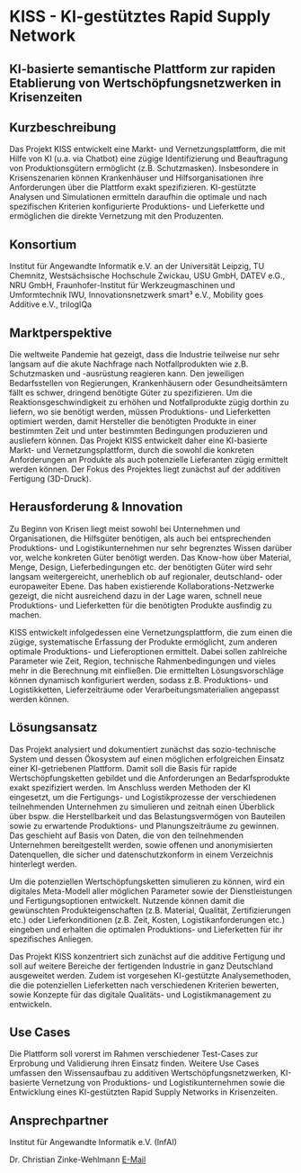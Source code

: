 # KISS - KI-gestütztes Rapid Supply Network
## KI-basierte semantische Plattform zur rapiden Etablierung von Wertschöpfungsnetzwerken in Krisenzeiten


## Kurzbeschreibung

Das Projekt KISS entwickelt eine Markt- und Vernetzungsplattform, die mit Hilfe von KI (u.a. via Chatbot) eine zügige Identifizierung und Beauftragung von Produktionsgütern ermöglicht (z.B. Schutzmasken). Insbesondere in Krisenszenarien können Krankenhäuser und Hilfsorganisationen ihre Anforderungen über die Plattform exakt spezifizieren. KI-gestützte Analysen und Simulationen ermitteln daraufhin die optimale und nach spezifischen Kriterien konfigurierte Produktions- und Lieferkette und ermöglichen die direkte Vernetzung mit den Produzenten.

## Konsortium

Institut für Angewandte Informatik e.V. an der Universität Leipzig, TU Chemnitz, Westsächsische Hochschule Zwickau, USU GmbH, DATEV e.G., NRU GmbH, Fraunhofer-Institut für Werkzeugmaschinen und Umformtechnik IWU, Innovationsnetzwerk smart³ e.V., Mobility goes Additive e.V., trilogIQa

## Marktperspektive

Die weltweite Pandemie hat gezeigt, dass die Industrie teilweise nur sehr langsam auf die akute Nachfrage nach Notfallprodukten wie z.B. Schutzmasken und -ausrüstung reagieren kann. Den jeweiligen Bedarfsstellen von Regierungen, Krankenhäusern oder Gesundheitsämtern fällt es schwer, dringend benötigte Güter zu spezifizieren. Um die Reaktionsgeschwindigkeit zu erhöhen und Notfallprodukte zügig dorthin zu liefern, wo sie benötigt werden, müssen Produktions- und Lieferketten optimiert werden, damit Hersteller die benötigten Produkte in einer bestimmten Zeit und unter bestimmten Bedingungen produzieren und ausliefern können. Das Projekt KISS entwickelt daher eine KI-basierte Markt- und Vernetzungsplattform, durch die sowohl die konkreten Anforderungen an Produkte als auch potenzielle Lieferanten zügig ermittelt werden können. Der Fokus des Projektes liegt zunächst auf der additiven Fertigung (3D-Druck). 

## Herausforderung & Innovation

Zu Beginn von Krisen liegt meist sowohl bei Unternehmen und Organisationen, die Hilfsgüter benötigen, als auch bei entsprechenden Produktions- und Logistikunternehmen nur sehr begrenztes Wissen darüber vor, welche konkreten Güter benötigt werden. Das Know-how über Material, Menge, Design, Lieferbedingungen etc. der benötigten Güter wird sehr langsam weitergereicht, unerheblich ob auf regionaler, deutschland- oder europaweiter Ebene. Das haben existierende Kollaborations-Netzwerke gezeigt, die nicht ausreichend dazu in der Lage waren, schnell neue Produktions- und Lieferketten für die benötigten Produkte ausfindig zu machen.

KISS entwickelt infolgedessen eine Vernetzungsplattform, die zum einen die zügige, systematische Erfassung der Produkte ermöglicht, zum anderen optimale Produktions- und Lieferoptionen ermittelt. Dabei sollen zahlreiche Parameter wie Zeit, Region, technische Rahmenbedingungen und vieles mehr in die Berechnung mit einfließen. Die ermittelten Lösungsvorschläge können dynamisch konfiguriert werden, sodass z.B. Produktions- und Logistikketten, Lieferzeiträume oder Verarbeitungsmaterialien angepasst werden können.   

## Lösungsansatz

Das Projekt analysiert und dokumentiert zunächst das sozio-technische System und dessen Ökosystem auf einen möglichen erfolgreichen Einsatz einer KI-getriebenen Plattform. Damit soll die Basis für rapide Wertschöpfungsketten gebildet und die Anforderungen an Bedarfsprodukte exakt spezifiziert werden. Im Anschluss werden Methoden der KI eingesetzt, um die Fertigungs- und Logistikprozesse der verschiedenen teilnehmenden Unternehmen zu simulieren und zeitnah einen Überblick über bspw. die Herstellbarkeit und das Belastungsvermögen von Bauteilen sowie zu erwartende Produktions- und Planungszeiträume zu gewinnen. Das geschieht auf Basis von Daten, die von den teilnehmenden Unternehmen bereitgestellt werden, sowie offenen und anonymisierten Datenquellen, die sicher und datenschutzkonform in einem Verzeichnis hinterlegt werden.

Um die potenziellen Wertschöpfungsketten simulieren zu können, wird ein digitales Meta-Modell aller möglichen Parameter sowie der Dienstleistungen und Fertigungsoptionen entwickelt. Nutzende können damit die gewünschten Produkteigenschaften (z.B. Material, Qualität, Zertifizierungen etc.) oder Lieferkonditionen (z.B. Zeit, Kosten, Logistikanforderungen etc.) eingeben und erhalten die optimalen Produktions- und Lieferketten für ihr spezifisches Anliegen.

Das Projekt KISS konzentriert sich zunächst auf die additive Fertigung und soll auf weitere Bereiche der fertigenden Industrie in ganz Deutschland ausgeweitet werden. Zudem ist vorgesehen KI-gestützte Analysemethoden, die die potenziellen Lieferketten nach verschiedenen Kriterien bewerten, sowie Konzepte für das digitale Qualitäts- und Logistikmanagement zu entwickeln.

## Use Cases

Die Plattform soll vorerst im Rahmen verschiedener Test-Cases zur Erprobung und Validierung ihren Einsatz finden. Weitere Use Cases umfassen den Wissensaufbau zu additiven Wertschöpfungsnetzwerken, KI-basierte Vernetzung von Produktions- und Logistikunternehmen sowie die Entwicklung eines KI-gestützten Rapid Supply Networks in Krisenzeiten.

## Ansprechpartner

Institut für Angewandte Informatik e.V. (InfAI)

Dr. Christian Zinke-Wehlmann
[E-Mail](mailto:zinke@infai.org)


